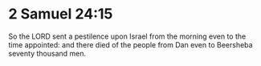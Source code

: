 # 2 Samuel 24:15

So the LORD sent a pestilence upon Israel from the morning even to the time appointed: and there died of the people from Dan even to Beersheba seventy thousand men.